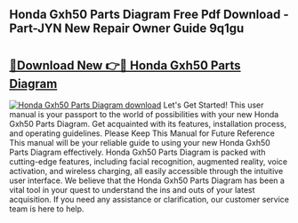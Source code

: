 ## Honda Gxh50 Parts Diagram Free Pdf Download - Part-JYN New Repair Owner Guide 9q1gu

# <h2><a href="http://dflezx.blite.top/?on=Honda+Gxh50+Parts+Diagram">🔗Download New 👉🔴 Honda Gxh50 Parts Diagram</a></h2>

[![Honda Gxh50 Parts Diagram download](https://i.imgur.com/lujVjoI.png)](http://dflezx.blite.top/?on=Honda+Gxh50+Parts+Diagram)
Let's Get Started! This user manual is your passport to the world of possibilities with your new Honda Gxh50 Parts Diagram. Get acquainted with its features, installation process, and operating guidelines. Please Keep This Manual for Future Reference This manual will be your reliable guide to using your new Honda Gxh50 Parts Diagram effectively. Honda Gxh50 Parts Diagram is packed with cutting-edge features, including facial recognition, augmented reality, voice activation, and wireless charging, all easily accessible through the intuitive user interface. We believe that the Honda Gxh50 Parts Diagram has been a vital tool in your quest to understand the ins and outs of your latest acquisition. If you need any assistance or clarification, our customer service team is here to help.

